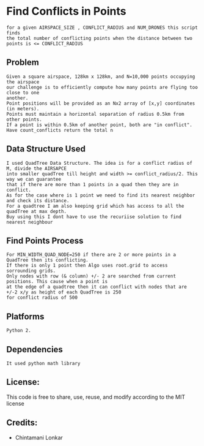 
# Find Conflicts in Points
    for a given AIRSPACE_SIZE , CONFLICT_RADIUS and NUM_DRONES this script finds
    the total number of conflicting points when the distance between two points is <= CONFLICT_RADIUS

## Problem
    Given a square airspace, 128km x 128km, and N=10,000 points occupying the airspace
    our challenge is to efficiently compute how many points are flying too close to one
    another.
    Point positions will be provided as an Nx2 array of [x,y] coordinates (in meters).
    Points must maintain a horizontal separation of radius 0.5km from other points.
    If a point is within 0.5km of another point, both are "in conflict".
    Have count_conflicts return the total n

## Data Structure Used
    I used QuadTree Data Structure. The idea is for a conflict radius of M, divide the AIRSAPCE
    into smaller quadTree till height and width >= conflict_radius/2. This way we can guarantee
    that if there are more than 1 points in a quad then they are in conflict.
    As for the case where is 1 point we need to find its nearest neighbor and check its distance.
    For a quadtree I am also keeping grid which has access to all the quadTree at max depth.
    Buy using this I dont have to use the recuriise solution to find nearest neighbour

## Find Points Process
    For MIN_WIDTH_QUAD_NODE=250 if there are 2 or more points in a QuadTree then its conflicting.
    If there is only 1 point then Algo uses root.grid to access sorrounding grids.
    Only nodes with row (& column) +/- 2 are searched from current positions. This cause when a point is
    at the edge of a quadtree then it can conflict with nodes that are +/-2 x/y as height of each QuadTree is 250
    for conflict radius of 500

## Platforms
    Python 2.

## Dependencies
    It used python math library

## License:
This code is free to share, use, reuse, and modify according to the MIT license

## Credits:
- Chintamani Lonkar

